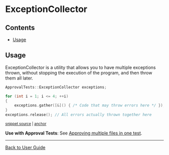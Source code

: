 <a id="top"></a>

# ExceptionCollector

<!-- toc -->
## Contents

  * [Usage](#usage)<!-- endToc -->

## Usage

ExceptionCollector is a utility that allows you to have multiple exceptions thrown, without stopping the execution of the program, and then throw them all later.

<!-- snippet: exception_collector_template -->
<a id='snippet-exception_collector_template'></a>
```cpp
ApprovalTests::ExceptionCollector exceptions;

for (int i = 1; i <= 4; ++i)
{
    exceptions.gather([&]() { /* Code that may throw errors here */ });
}
exceptions.release(); // All errors actually thrown together here
```
<sup><a href='/tests/DocTest_Tests/utilities/ExceptionCollectorTests.cpp#L23-L31' title='Snippet source file'>snippet source</a> | <a href='#snippet-exception_collector_template' title='Start of snippet'>anchor</a></sup>
<!-- endSnippet -->

**Use with Approval Tests**: See [Approving multiple files in one test](/doc/MultipleOutputFilesPerTest.md#approving-multiple-files-in-one-test).

---

[Back to User Guide](/doc/README.md#top)
